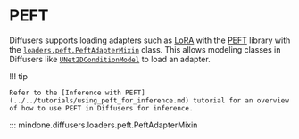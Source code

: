 <!--Copyright 2024 The HuggingFace Team. All rights reserved.

Licensed under the Apache License, Version 2.0 (the "License"); you may not use this file except in compliance with
the License. You may obtain a copy of the License at

http://www.apache.org/licenses/LICENSE-2.0

Unless required by applicable law or agreed to in writing, software distributed under the License is distributed on
an "AS IS" BASIS, WITHOUT WARRANTIES OR CONDITIONS OF ANY KIND, either express or implied. See the License for the
specific language governing permissions and limitations under the License.
-->

# PEFT

Diffusers supports loading adapters such as [LoRA](../../using-diffusers/loading_adapters.md) with the [PEFT](https://huggingface.co/docs/peft/index) library with the [`loaders.peft.PeftAdapterMixin`](peft.md#mindone.diffusers.loaders.peft.PeftAdapterMixin) class. This allows modeling classes in Diffusers like [`UNet2DConditionModel`](../models/unet2d-cond.md#unet2dconditionmodel) to load an adapter.

!!! tip

    Refer to the [Inference with PEFT](../../tutorials/using_peft_for_inference.md) tutorial for an overview of how to use PEFT in Diffusers for inference.

::: mindone.diffusers.loaders.peft.PeftAdapterMixin
